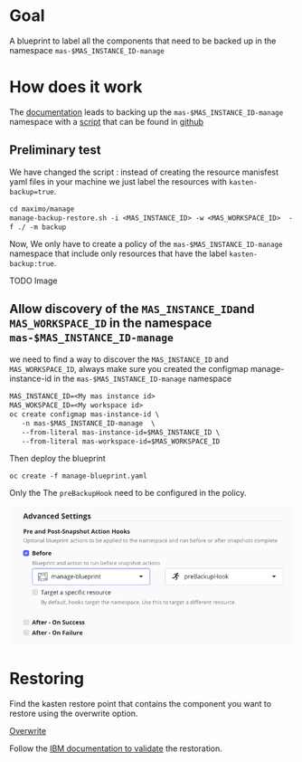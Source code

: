 # Goal 

A blueprint to label all the components that need to be backed up in the namespace `mas-$MAS_INSTANCE_ID-manage`

# How does it work 

The [documentation](https://www.ibm.com/docs/en/masv-and-l/cd?topic=manage-namespace) leads to backing up the `mas-$MAS_INSTANCE_ID-manage` namespace with a [script](https://www.ibm.com/docs/en/masv-and-l/cd?topic=namespace-backing-up-maximo-manage-script) that can be found in [github](https://github.com/ibm-mas/cli/blob/master/image/cli/mascli/backup-restore/manage-backup-restore.sh)  


## Preliminary test 

We have changed the script : instead of creating the resource manisfest yaml files in your machine we just label the resources with `kasten-backup=true`.

```
cd maximo/manage
manage-backup-restore.sh -i <MAS_INSTANCE_ID> -w <MAS_WORKSPACE_ID>  -f ./ -m backup
```

Now, We only have to create a policy of the `mas-$MAS_INSTANCE_ID-manage` namespace that include only resources that have the label `kasten-backup:true`.

TODO Image 

## Allow discovery of the `MAS_INSTANCE_ID`and `MAS_WORKSPACE_ID` in the namespace `mas-$MAS_INSTANCE_ID-manage` 

we need to find a way to discover the `MAS_INSTANCE_ID` and  `MAS_WORKSPACE_ID`, always make sure you created the configmap manage-instance-id in the `mas-$MAS_INSTANCE_ID-manage` namespace

```
MAS_INSTANCE_ID=<My mas instance id>
MAS_WOKSPACE_ID=<My workspace id>
oc create configmap mas-instance-id \
   -n mas-$MAS_INSTANCE_ID-manage  \
   --from-literal mas-instance-id=$MAS_INSTANCE_ID \
   --from-literal mas-workspace-id=$MAS_WORKSPACE_ID
```

Then deploy the blueprint

```
oc create -f manage-blueprint.yaml 
```

Only the The `preBackupHook` need to be configured in the policy.

![Setting up pre backup hook](./only-pre-backup-hook.png)

# Restoring 

Find the kasten restore point that contains the component you want to restore using the overwrite option.

[Overwrite](./overwrite.png)

Follow the [IBM documentation to validate](https://www.ibm.com/docs/en/masv-and-l/cd?topic=manage-validating-restoration-maximo) the restoration.


